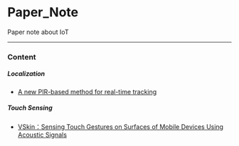# Paper_Note
Paper note about IoT

---

### Content

##### Localization

- [A new PIR-based method for real-time tracking](Localization/A&#32;new&#32;PIR-based&#32;method&#32;for&#32;real-time&#32;tracking.md)

##### Touch Sensing

- [VSkin：Sensing Touch Gestures on Surfaces of Mobile Devices Using Acoustic Signals](Touch&#32;Sensing/VSkin：Sensing&#32;Touch&#32;Gestures&#32;on&#32;Surfaces&#32;of&#32;Mobile&#32;Devices&#32;Using&#32;Acoustic&#32;Signals)

